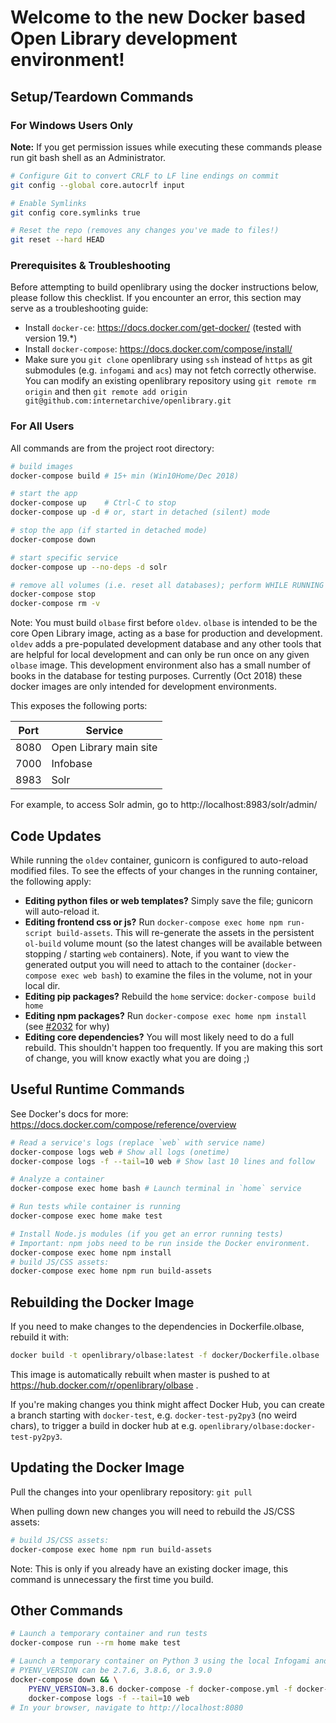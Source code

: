# Welcome to the new Docker based Open Library development environment!

## Setup/Teardown Commands

### For Windows Users Only

**Note:** If you get permission issues while executing these commands please run git bash shell as an Administrator.

```bash
# Configure Git to convert CRLF to LF line endings on commit
git config --global core.autocrlf input

# Enable Symlinks
git config core.symlinks true

# Reset the repo (removes any changes you've made to files!)
git reset --hard HEAD
```

### Prerequisites & Troubleshooting

Before attempting to build openlibrary using the docker instructions below, please follow this checklist. If you encounter an error, this section may serve as a troubleshooting guide:

- Install `docker-ce`: https://docs.docker.com/get-docker/ (tested with version 19.*)
- Install `docker-compose`: https://docs.docker.com/compose/install/
- Make sure you `git clone` openlibrary using `ssh` instead of `https` as git submodules (e.g. `infogami` and `acs`) may not fetch correctly otherwise. You can modify an existing openlibrary repository using `git remote rm origin` and then `git remote add origin git@github.com:internetarchive/openlibrary.git`

### For All Users
All commands are from the project root directory:

```bash
# build images
docker-compose build # 15+ min (Win10Home/Dec 2018)

# start the app
docker-compose up    # Ctrl-C to stop
docker-compose up -d # or, start in detached (silent) mode

# stop the app (if started in detached mode)
docker-compose down

# start specific service
docker-compose up --no-deps -d solr

# remove all volumes (i.e. reset all databases); perform WHILE RUNNING
docker-compose stop
docker-compose rm -v
```

Note: You must build `olbase` first before `oldev`. `olbase` is intended to be the core Open Library image, acting as a base for production and development. `oldev` adds a pre-populated development database and any other tools that are helpful for local development and can only be run once on any given `olbase` image. This development environment also has a small number of books in the database for testing purposes. Currently (Oct 2018) these docker images are only intended for development environments.

This exposes the following ports:

| Port | Service                |
| ---- | ---------------------- |
| 8080 | Open Library main site |
| 7000 | Infobase               |
| 8983 | Solr                   |

For example, to access Solr admin, go to http://localhost:8983/solr/admin/

## Code Updates

While running the `oldev` container, gunicorn is configured to auto-reload modified files. To see the effects of your changes in the running container, the following apply:

- **Editing python files or web templates?** Simply save the file; gunicorn will auto-reload it.
- **Editing frontend css or js?** Run `docker-compose exec home npm run-script build-assets`. This will re-generate the assets in the persistent `ol-build` volume mount (so the latest changes will be available between stopping / starting  `web` containers). Note, if you want to view the generated output you will need to attach to the container (`docker-compose exec web bash`) to examine the files in the volume, not in your local dir.
- **Editing pip packages?** Rebuild the `home` service: `docker-compose build home`
- **Editing npm packages?** Run `docker-compose exec home npm install` (see [#2032](https://github.com/internetarchive/openlibrary/issues/2032) for why)
- **Editing core dependencies?** You will most likely need to do a full rebuild. This shouldn't happen too frequently. If you are making this sort of change, you will know exactly what you are doing ;)

## Useful Runtime Commands

See Docker's docs for more: https://docs.docker.com/compose/reference/overview

```bash
# Read a service's logs (replace `web` with service name)
docker-compose logs web # Show all logs (onetime)
docker-compose logs -f --tail=10 web # Show last 10 lines and follow

# Analyze a container
docker-compose exec home bash # Launch terminal in `home` service

# Run tests while container is running
docker-compose exec home make test

# Install Node.js modules (if you get an error running tests)
# Important: npm jobs need to be run inside the Docker environment.
docker-compose exec home npm install
# build JS/CSS assets:
docker-compose exec home npm run build-assets
```

## Rebuilding the Docker Image

If you need to make changes to the dependencies in Dockerfile.olbase, rebuild it with:

```bash
docker build -t openlibrary/olbase:latest -f docker/Dockerfile.olbase . # 30+ min (Win10Home/Dec 2018)
```

This image is automatically rebuilt when master is pushed to at https://hub.docker.com/r/openlibrary/olbase .

If you're making changes you think might affect Docker Hub, you can create a branch starting with `docker-test`, e.g. `docker-test-py2py3` (no weird chars), to trigger a build in docker hub at e.g. `openlibrary/olbase:docker-test-py2py3`.

## Updating the Docker Image

Pull the changes into your openlibrary repository: ```git pull```

When pulling down new changes you will need to rebuild the JS/CSS assets:
```bash
# build JS/CSS assets:
docker-compose exec home npm run build-assets
```
Note: This is only if you already have an existing docker image, this command is unnecessary the first time you build.

## Other Commands

```bash
# Launch a temporary container and run tests
docker-compose run --rm home make test

# Launch a temporary container on Python 3 using the local Infogami and then open in local webbrowser
# PYENV_VERSION can be 2.7.6, 3.8.6, or 3.9.0
docker-compose down && \
    PYENV_VERSION=3.8.6 docker-compose -f docker-compose.yml -f docker-compose.infogami-local.yml up -d && \
    docker-compose logs -f --tail=10 web
# In your browser, navigate to http://localhost:8080
```

